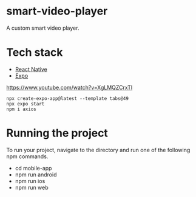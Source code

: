 # smart-video-player

A custom smart video player.

# Tech stack

- [React Native](https://reactnative.dev/)
- [Expo](https://docs.expo.io)


https://www.youtube.com/watch?v=XgLMQZCrxTI

```
npx create-expo-app@latest --template tabs@49
npx expo start
npm i axios
```

# Running the project

To run your project, navigate to the directory and run one of the following npm commands.

- cd mobile-app
- npm run android
- npm run ios
- npm run web